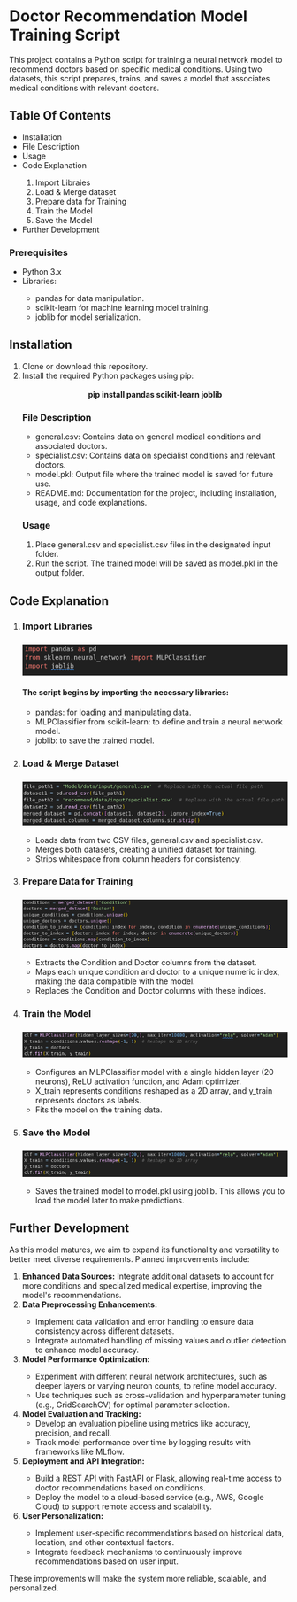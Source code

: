 <h1> Doctor Recommendation Model Training Script </h1>

This project contains a Python script for training a neural network model to recommend doctors based on specific medical conditions. Using two datasets, this script prepares, trains, and saves a model that associates medical conditions with relevant doctors.

<h2>Table Of Contents</h2>

<ul>
<li>Installation</li>
<li>File Description</li>
<li>Usage</li>
<li>Code Explanation </li>
<ol>
<li>Import Libraies</li>
<li>Load & Merge dataset</li>
<li>Prepare data for Training </li>
<li>Train the Model </li>
<li>Save the Model </li>
</ol>
<li>Further Development</li>
</ul>

<h3>Prerequisites</h3>
<ul>
<li>Python 3.x</li> 
<li>Libraries: </li>
<ul>
<li>pandas for data manipulation.</li> 
<li>scikit-learn for machine learning model training. </li>
<li>joblib for model serialization. </li>
</ul>
</ul>

<h2>Installation</h2>
<ol>
<li>Clone or download this repository.</li>
<li>Install the required Python packages using pip:</li>
<br>
<center><b>pip install pandas scikit-learn joblib</b></center>

<h3>File Description</h3>
<ul>
<li>general.csv: Contains data on general medical conditions and associated doctors.
</li> 
<li>specialist.csv: Contains data on specialist conditions and relevant doctors.</li>
<li>model.pkl: Output file where the trained model is saved for future use.</li>
<li>README.md: Documentation for the project, including installation, usage, and code explanations.</li>
</ul>
<h3>Usage</h3>
<ol><li>Place general.csv and specialist.csv files in the designated input folder.
</li><li>Run the script. The trained model will be saved as model.pkl in the output folder.</li></ol>
</ol>


<h2>Code Explanation</h2>

<ol>
<li><h3>Import Libraries<h3></li>

![alt text](image.png)

<h4>The script begins by importing the necessary libraries:</h4>
<ul>
<li>pandas: for loading and manipulating data.</li>
<li>MLPClassifier from scikit-learn: to define and train a neural network model.</li>
<li>joblib: to save the trained model.</li>
</ul>

<li><h3>Load & Merge Dataset<h3></li>

![alt text](image-1.png)

<ul>
<li>Loads data from two CSV files, general.csv and specialist.csv.</li>
<li>Merges both datasets, creating a unified dataset for training.</li>
<li>Strips whitespace from column headers for consistency.</li>
</ul>

<li><h3>Prepare Data for Training<h3></li>

![alt text](image-2.png)

<ul>
<li>Extracts the Condition and Doctor columns from the dataset.</li>
<li>Maps each unique condition and doctor to a unique numeric index, making the data compatible with the model.</li>
<li>Replaces the Condition and Doctor columns with these indices.</li>
</ul>

<li><h3>Train the Model<h3></li>

![alt text](image-3.png)

<ul>
<li>Configures an MLPClassifier model with a single hidden layer (20 neurons), ReLU activation function, and Adam optimizer.</li>
<li>X_train represents conditions reshaped as a 2D array, and y_train represents doctors as labels.</li>
<li>Fits the model on the training data.</li>
</ul>

<li><h3>Save the Model<h3></li>

![alt text](image-3.png)

<ul>
<li>Saves the trained model to model.pkl using joblib. This allows you to load the model later to make predictions.</li>
</ul>
</ol>

<h2>Further Development</h2>
As this model matures, we aim to expand its functionality and versatility to better meet diverse requirements. Planned improvements include:
<ol>
<li><b>Enhanced Data Sources:</b> Integrate additional datasets to account for more conditions and specialized medical expertise, improving the model's recommendations.</li>

<li><b>Data Preprocessing Enhancements:</b></li>
<ul>
<li>Implement data validation and error handling to ensure data consistency across different datasets.</li>
<li>Integrate automated handling of missing values and outlier detection to enhance model accuracy.</li>
</ul>

<li><b>Model Performance Optimization:</b></li>
<ul>
<li>Experiment with different neural network architectures, such as deeper layers or varying neuron counts, to refine model accuracy.</li>
<li>Use techniques such as cross-validation and hyperparameter tuning (e.g., GridSearchCV) for optimal parameter selection.</li>
</ul>

<li><b>Model Evaluation and Tracking:</b></ul>
<ul>
<li>Develop an evaluation pipeline using metrics like accuracy, precision, and recall.</li>
<li>Track model performance over time by logging results with frameworks like MLflow.</li>
</ul>
<li><b>Deployment and API Integration:</b></li>
<ul>
<li>Build a REST API with FastAPI or Flask, allowing real-time access to doctor recommendations based on conditions.</li>
<li>Deploy the model to a cloud-based service (e.g., AWS, Google Cloud) to support remote access and scalability.</li>
</ul>

<li><b>User Personalization:</b></li>
<ul>
<li>Implement user-specific recommendations based on historical data, location, and other contextual factors.</li>
<li>Integrate feedback mechanisms to continuously improve recommendations based on user input.</li>
<ul>
</ol>
These improvements will make the system more reliable, scalable, and personalized.